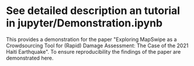 # See detailed description an tutorial in jupyter/Demonstration.ipynb
This provides a demonstration for the paper "Exploring MapSwipe as a Crowdsourcing Tool for (Rapid) Damage Assessment: The Case of the 2021 Haiti Earthquake". To ensure reproducibility the findings of the paper are demonstrated here.
